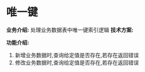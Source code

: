 # 唯一键
**业务介绍:**
处理业务数据表中唯一键索引逻辑
**技术方案:**

**功能介绍:**
1. 新增业务数据时,查询给定值是否存在,若存在返回错误
2. 修改业务数据时,查询给定值是否存在,若存在返回错误


